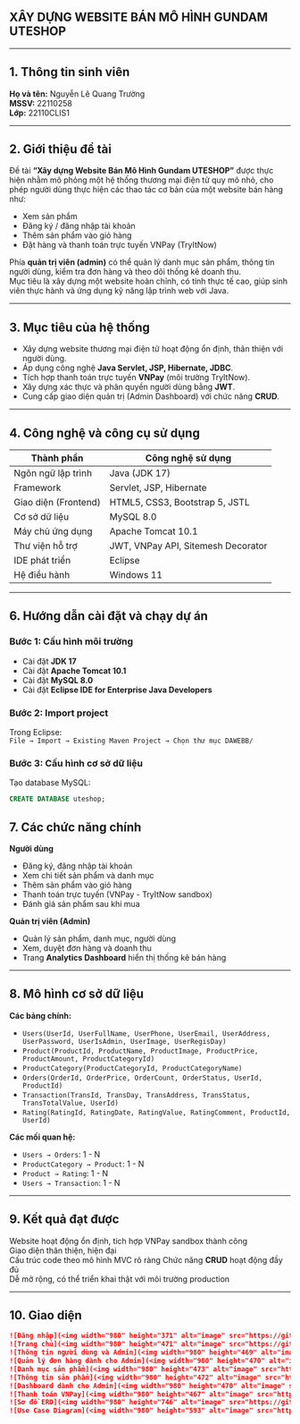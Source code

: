 ## XÂY DỰNG WEBSITE BÁN MÔ HÌNH GUNDAM UTESHOP

---

## 1. Thông tin sinh viên  
**Họ và tên:** Nguyễn Lê Quang Trường  
**MSSV:** 22110258  
**Lớp:** 22110CLIS1  

---

## 2. Giới thiệu đề tài  

Đề tài **“Xây dựng Website Bán Mô Hình Gundam UTESHOP”** được thực hiện nhằm mô phỏng một hệ thống thương mại điện tử quy mô nhỏ, cho phép người dùng thực hiện các thao tác cơ bản của một website bán hàng như:  
- Xem sản phẩm  
- Đăng ký / đăng nhập tài khoản  
- Thêm sản phẩm vào giỏ hàng  
- Đặt hàng và thanh toán trực tuyến VNPay (TryItNow)

Phía **quản trị viên (admin)** có thể quản lý danh mục sản phẩm, thông tin người dùng, kiểm tra đơn hàng và theo dõi thống kê doanh thu.  
Mục tiêu là xây dựng một website hoàn chỉnh, có tính thực tế cao, giúp sinh viên thực hành và ứng dụng kỹ năng lập trình web với Java.

---

## 3. Mục tiêu của hệ thống  

- Xây dựng website thương mại điện tử hoạt động ổn định, thân thiện với người dùng.  
- Áp dụng công nghệ **Java Servlet, JSP, Hibernate, JDBC**.  
- Tích hợp thanh toán trực tuyến **VNPay** (môi trường TryItNow).  
- Xây dựng xác thực và phân quyền người dùng bằng **JWT**.  
- Cung cấp giao diện quản trị (Admin Dashboard) với chức năng **CRUD**.

---

## 4. Công nghệ và công cụ sử dụng  

| Thành phần                | Công nghệ sử dụng                     |
|---------------------------|--------------------------------------|
| Ngôn ngữ lập trình        | Java (JDK 17)                        |
| Framework                 | Servlet, JSP, Hibernate              |
| Giao diện (Frontend)      | HTML5, CSS3, Bootstrap 5, JSTL       |
| Cơ sở dữ liệu             | MySQL 8.0                            |
| Máy chủ ứng dụng          | Apache Tomcat 10.1                   |
| Thư viện hỗ trợ           | JWT, VNPay API, Sitemesh Decorator   |
| IDE phát triển            | Eclipse                              |
| Hệ điều hành              | Windows 11                           |

---



## 6. Hướng dẫn cài đặt và chạy dự án  

### **Bước 1: Cấu hình môi trường**  
- Cài đặt **JDK 17**  
- Cài đặt **Apache Tomcat 10.1**  
- Cài đặt **MySQL 8.0**  
- Cài đặt **Eclipse IDE for Enterprise Java Developers**

### **Bước 2: Import project**  
Trong Eclipse:  
`File → Import → Existing Maven Project → Chọn thư mục DAWEBB/`

### **Bước 3: Cấu hình cơ sở dữ liệu**  
Tạo database MySQL:  
```sql
CREATE DATABASE uteshop;

```

## **7. Các chức năng chính**
 **Người dùng**
+ Đăng ký, đăng nhập tài khoản  
+ Xem chi tiết sản phẩm và danh mục  
+ Thêm sản phẩm vào giỏ hàng  
+ Thanh toán trực tuyến (VNPay - TryItNow sandbox)  
+ Đánh giá sản phẩm sau khi mua  

**Quản trị viên (Admin)**
+ Quản lý sản phẩm, danh mục, người dùng  
+ Xem, duyệt đơn hàng và doanh thu  
+ Trang **Analytics Dashboard** hiển thị thống kê bán hàng  

---

## **8. Mô hình cơ sở dữ liệu**

**Các bảng chính:**
- `Users(UserId, UserFullName, UserPhone, UserEmail, UserAddress, UserPassword, UserIsAdmin, UserImage, UserRegisDay)`
- `Product(ProductId, ProductName, ProductImage, ProductPrice, ProductAmount, ProductCategoryId)`
- `ProductCategory(ProductCategoryId, ProductCategoryName)`
- `Orders(OrderId, OrderPrice, OrderCount, OrderStatus, UserId, ProductId)`
- `Transaction(TransId, TransDay, TransAddress, TransStatus, TransTotalValue, UserId)`
- `Rating(RatingId, RatingDate, RatingValue, RatingComment, ProductId, UserId)`

**Các mối quan hệ:**
- `Users → Orders`: 1 - N  
- `ProductCategory → Product`: 1 - N  
- `Product → Rating`: 1 - N  
- `Users → Transaction`: 1 - N  

---

## **9. Kết quả đạt được**

Website hoạt động ổn định, tích hợp VNPay sandbox thành công  
Giao diện thân thiện, hiện đại  
Cấu trúc code theo mô hình MVC rõ ràng
Chức năng **CRUD** hoạt động đầy đủ  
Dễ mở rộng, có thể triển khai thật với môi trường production  

---

## **10. Giao diện**

```markdown
![Đăng nhập](<img width="980" height="371" alt="image" src="https://github.com/user-attachments/assets/42196602-0d33-45f5-ade5-b217dc4f9f81" />)
![Trang chủ](<img width="980" height="471" alt="image" src="https://github.com/user-attachments/assets/471472e7-7c38-4054-a3ff-038a3476c85c" />)
![Thông tin người dùng và Admin](<img width="980" height="469" alt="image" src="https://github.com/user-attachments/assets/5effb6bf-ad32-4c53-9c15-fed39ec7c80e" />)
![Quản lý đơn hàng dành cho Admin](<img width="980" height="470" alt="image" src="https://github.com/user-attachments/assets/4d9abb68-bf8c-4e14-883f-f9f3dc85e6ce" />)
![Danh mục sản phẩm](<img width="980" height="473" alt="image" src="https://github.com/user-attachments/assets/d655f23f-0304-46d2-a929-9a745b37d6c2" />)
![Thông tin sản phẩm](<img width="980" height="472" alt="image" src="https://github.com/user-attachments/assets/7e8a7689-4285-45f3-a5c4-cf94dec40371" />)
![Dashboard dành cho Admin](<img width="980" height="470" alt="image" src="https://github.com/user-attachments/assets/69473738-038a-4618-991d-470bbac2ba59" />)
![Thanh toán VNPay](<img width="980" height="467" alt="image" src="https://github.com/user-attachments/assets/3939a663-9a02-4236-97ad-3289451cdfe4" />)
![Sơ đồ ERD](<img width="980" height="746" alt="image" src="https://github.com/user-attachments/assets/93f8b612-fe41-4f8c-baa1-1080ccd6339b" />)
![Use Case Diagram](<img width="980" height="593" alt="image" src="https://github.com/user-attachments/assets/4d51be8f-35d6-4e10-b379-cf611a618b89" />)


